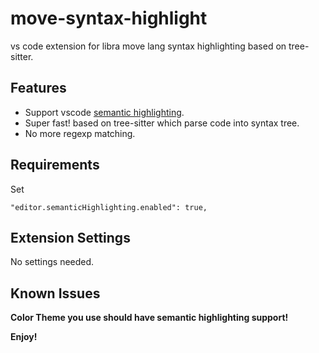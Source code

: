 # move-syntax-highlight

vs code extension for libra move lang syntax highlighting based on tree-sitter.

## Features

- Support vscode [semantic highlighting](https://github.com/microsoft/vscode/wiki/Semantic-Highlighting-Overview).
- Super fast! based on tree-sitter which parse code into syntax tree.
- No more regexp matching.

## Requirements

Set

```
"editor.semanticHighlighting.enabled": true,
```

## Extension Settings

No settings needed.

## Known Issues

**Color Theme you use should have semantic highlighting support!**


**Enjoy!**
